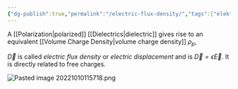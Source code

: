```yaml
---
{"dg-publish":true,"permalink":"/electric-flux-density/","tags":["elektromagnetiskfältteori"]}
---
```


A [[Polarization\|polarized]] [[Dielectrics\|dielectric]] gives rise to an equivalent [[Volume Charge Density\|volume charge density]] $\rho_{p}$, 

$\vec{D}$ is called *electric flux density* or *electric displacement* and is $\vec{D}=\epsilon\vec{E}$. It is directly related to free charges.

![Pasted image 20221010115718.png](/img/user/images/Pasted%20image%2020221010115718.png)

